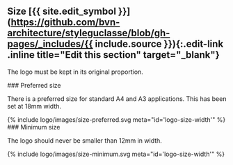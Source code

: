 ## Size [{{ site.edit_symbol }}](https://github.com/bvn-architecture/styleguclasse/blob/gh-pages/_includes/{{ include.source }}){:.edit-link .inline title="Edit this section" target="_blank"}

The logo must be kept in its original proportion.

<div class="style-guide-block-text" markdown="1">
### Preferred size

There is a preferred size for standard A4 and A3 applications. This has been set at 18mm width.
</div>
<div class="style-guide-block-image" markdown="1">
{% include logo/images/size-preferred.svg meta="id='logo-size-width'" %}
</div>

<div class="style-guide-block-text" markdown="1">
### Minimum size

The logo should never be smaller than 12mm in width.
</div>
<div class="style-guide-block-image" markdown="1">
{% include logo/images/size-minimum.svg meta="id='logo-size-width'" %}
</div>
